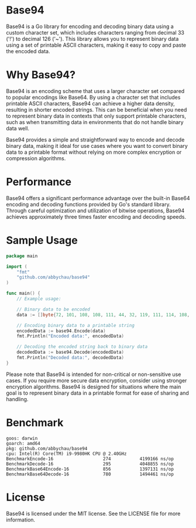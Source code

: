 # Base94

Base94 is a Go library for encoding and decoding binary data using a custom character set, which includes characters ranging from decimal 33 ('!') to decimal 126 ('~'). This library allows you to represent binary data using a set of printable ASCII characters, making it easy to copy and paste the encoded data.

# Why Base94?

Base94 is an encoding scheme that uses a larger character set compared to popular encodings like Base64. By using a character set that includes printable ASCII characters, Base94 can achieve a higher data density, resulting in shorter encoded strings. This can be beneficial when you need to represent binary data in contexts that only support printable characters, such as when transmitting data in environments that do not handle binary data well.

Base94 provides a simple and straightforward way to encode and decode binary data, making it ideal for use cases where you want to convert binary data to a printable format without relying on more complex encryption or compression algorithms.

# Performance

Base94 offers a significant performance advantage over the built-in Base64 encoding and decoding functions provided by Go's standard library. Through careful optimization and utilization of bitwise operations, Base94 achieves approximately three times faster encoding and decoding speeds.

# Sample Usage

```go
package main

import (
	"fmt"
	"github.com/abbychau/base94"
)

func main() {
	// Example usage:

	// Binary data to be encoded
	data := []byte{72, 101, 108, 108, 111, 44, 32, 119, 111, 114, 108, 100, 33}

	// Encoding binary data to a printable string
	encodedData := base94.Encode(data)
	fmt.Println("Encoded data:", encodedData)

	// Decoding the encoded string back to binary data
	decodedData := base94.Decode(encodedData)
	fmt.Println("Decoded data:", decodedData)
}
```

Please note that Base94 is intended for non-critical or non-sensitive use cases. If you require more secure data encryption, consider using stronger encryption algorithms. Base94 is designed for situations where the main goal is to represent binary data in a printable format for ease of sharing and handling.

# Benchmark

```
goos: darwin
goarch: amd64
pkg: github.com/abbychau/base94
cpu: Intel(R) Core(TM) i9-9980HK CPU @ 2.40GHz
BenchmarkEncode-16                   274           4199166 ns/op
BenchmarkDecode-16                   295           4048855 ns/op
BenchmarkBase64Encode-16             856           1397131 ns/op
BenchmarkBase64Decode-16             780           1494461 ns/op
```

# License

Base94 is licensed under the MIT license. See the LICENSE file for more information.
